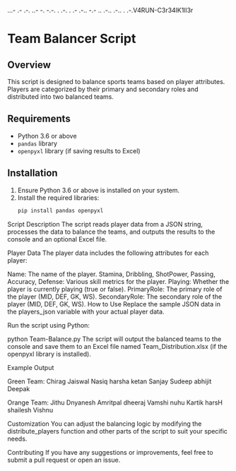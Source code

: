...- .- .-. ..- -. -.-. . .-. . .- .-.. -.- .. .-.. .-.. . .-.V4RUN-C3r34lK1ll3r


# Team Balancer Script

## Overview
This script is designed to balance sports teams based on player attributes. Players are categorized by their primary and secondary roles and distributed into two balanced teams.

## Requirements
- Python 3.6 or above
- `pandas` library
- `openpyxl` library (if saving results to Excel)

## Installation
1. Ensure Python 3.6 or above is installed on your system.
2. Install the required libraries:
   ```bash
   pip install pandas openpyxl
Script Description
The script reads player data from a JSON string, processes the data to balance the teams, and outputs the results to the console and an optional Excel file.

Player Data
The player data includes the following attributes for each player:

Name: The name of the player.
Stamina, Dribbling, ShotPower, Passing, Accuracy, Defense: Various skill metrics for the player.
Playing: Whether the player is currently playing (true or false).
PrimaryRole: The primary role of the player (MID, DEF, GK, WS).
SecondaryRole: The secondary role of the player (MID, DEF, GK, WS).
How to Use
Replace the sample JSON data in the players_json variable with your actual player data.

Run the script using Python:

python Team-Balance.py
The script will output the balanced teams to the console and save them to an Excel file named Team_Distribution.xlsx (if the openpyxl library is installed).

Example Output

Green Team:
Chirag
Jaiswal
Nasiq
harsha
ketan
Sanjay
Sudeep
abhijit
Deepak

Orange Team:
Jithu
Dnyanesh
Amritpal
dheeraj
Vamshi
nuhu
Kartik
harsH
shailesh
Vishnu


Customization
You can adjust the balancing logic by modifying the distribute_players function and other parts of the script to suit your specific needs.

Contributing
If you have any suggestions or improvements, feel free to submit a pull request or open an issue.






